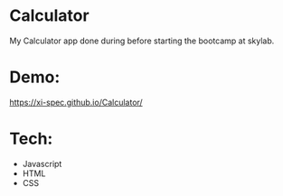 # Calculator
My Calculator app done during before starting the bootcamp at skylab.

# Demo:
https://xi-spec.github.io/Calculator/

# Tech:
-  Javascript
-  HTML
-  CSS
